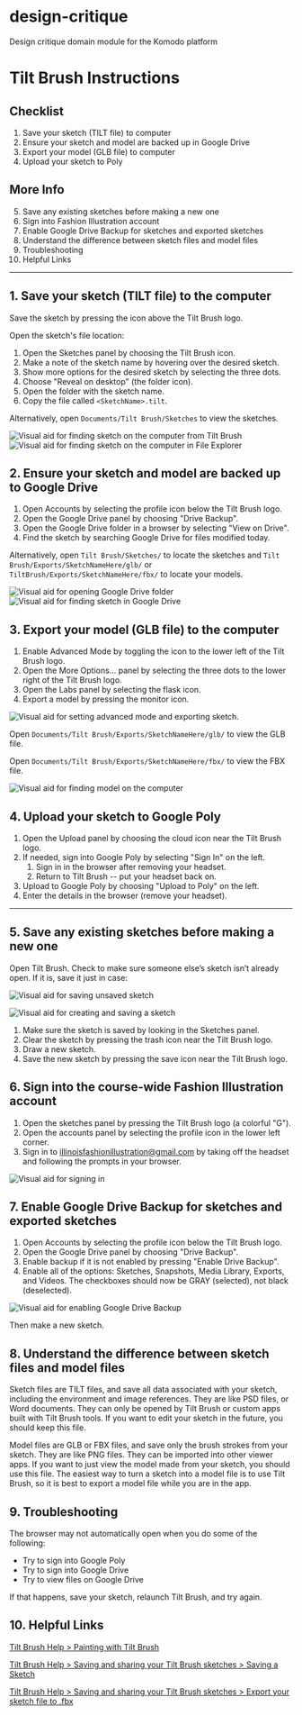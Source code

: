 # design-critique
Design critique domain module for the Komodo platform

# Tilt Brush Instructions

## Checklist
1. Save your sketch (TILT file) to computer
2. Ensure your sketch and model are backed up in Google Drive
3. Export your model (GLB file) to computer
4. Upload your sketch to Poly

## More Info
5. Save any existing sketches before making a new one
2. Sign into Fashion Illustration account
3. Enable Google Drive Backup for sketches and exported sketches
4. Understand the difference between sketch files and model files
5. Troubleshooting
6. Helpful Links

***

## 1. Save your sketch (TILT file) to the computer

Save the sketch by pressing the icon above the Tilt Brush logo.

Open the sketch's file location: 

1. Open the Sketches panel by choosing the Tilt Brush icon.
2. Make a note of the sketch name by hovering over the desired sketch.
3. Show more options for the desired sketch by selecting the three dots.
4. Choose "Reveal on desktop" (the folder icon).
5. Open the folder with the sketch name. 
6. Copy the file called `<SketchName>.tilt`.

Alternatively, open `Documents/Tilt Brush/Sketches` to view the sketches.

![Visual aid for finding sketch on the computer from Tilt Brush](assets/08-find-sketch-on-computer.gif)
![Visual aid for finding sketch on the computer in File Explorer](assets/08-find-sketch-on-computer.png)

## 2. Ensure your sketch and model are backed up to Google Drive

1. Open Accounts by selecting the profile icon below the Tilt Brush logo. 
2. Open the Google Drive panel by choosing "Drive Backup".
3. Open the Google Drive folder in a browser by selecting "View on Drive".
4. Find the sketch by searching Google Drive for files modified today. 

Alternatively, open `Tilt Brush/Sketches/` to locate the sketches and `Tilt Brush/Exports/SketchNameHere/glb/` or `TiltBrush/Exports/SketchNameHere/fbx/` to locate your models.

![Visual aid for opening Google Drive folder](assets/06-open-google-drive-folder.gif)
![Visual aid for finding sketch in Google Drive](assets/07-find-sketch-in-google-drive.gif)

## 3. Export your model (GLB file) to the computer

1. Enable Advanced Mode by toggling the icon to the lower left of the Tilt Brush logo.
2. Open the More Options... panel by selecting the three dots to the lower right of the Tilt Brush logo.
3. Open the Labs panel by selecting the flask icon.
4. Export a model by pressing the monitor icon. 

![Visual aid for setting advanced mode and exporting sketch.](assets/05-set-advanced-mode-and-export-sketch.gif)

Open `Documents/Tilt Brush/Exports/SketchNameHere/glb/` to view the GLB file.

Open `Documents/Tilt Brush/Exports/SketchNameHere/fbx/` to view the FBX file.

![Visual aid for finding model on the computer](assets/09-find-model-on-computer.gif)

## 4. Upload your sketch to Google Poly

1. Open the Upload panel by choosing the cloud icon near the Tilt Brush logo.
2. If needed, sign into Google Poly by selecting "Sign In" on the left.
   1. Sign in in the browser after removing your headset. 
   2. Return to Tilt Brush -- put your headset back on. 
3. Upload to Google Poly by choosing "Upload to Poly" on the left.
4. Enter the details in the browser (remove your headset).

***

## 5. Save any existing sketches before making a new one

Open Tilt Brush. Check to make sure someone else’s sketch isn’t already open. If it is, save it just in case:


![Visual aid for saving unsaved sketch](assets/00-save-unsaved-sketch.gif)

![Visual aid for creating and saving a sketch](assets/04-create-and-save-sketch.gif)

1. Make sure the sketch is saved by looking in the Sketches panel.
2. Clear the sketch by pressing the trash icon near the Tilt Brush logo.
3. Draw a new sketch.
4. Save the new sketch by pressing the save icon near the Tilt Brush logo.

## 6. Sign into the course-wide Fashion Illustration account

1. Open the sketches panel by pressing the Tilt Brush logo (a colorful "G").
2. Open the accounts panel by selecting the profile icon in the lower left corner.
3. Sign in to illinoisfashionillustration@gmail.com by taking off the headset and following the prompts in your browser.

![Visual aid for signing in](assets/02-sign-in.gif)

## 7. Enable Google Drive Backup for sketches and exported sketches

1. Open Accounts by selecting the profile icon below the Tilt Brush logo. 
2. Open the Google Drive panel by choosing "Drive Backup".
3. Enable backup if it is not enabled by pressing "Enable Drive Backup".
4. Enable all of the options: Sketches, Snapshots, Media Library, Exports, and Videos. The checkboxes should now be GRAY (selected), not black (deselected).

![Visual aid for enabling Google Drive Backup](assets/03-enable-google-drive-backup.gif)

Then make a new sketch. 

## 8. Understand the difference between sketch files and model files

Sketch files are TILT files, and save all data associated with your sketch, including the environment and image references. They are like PSD files, or Word documents. They can only be opened by Tilt Brush or custom apps built with Tilt Brush tools. If you want to edit your sketch in the future, you should keep this file. 

Model files are GLB or FBX files, and save only the brush strokes from your sketch. They are like PNG files. They can be imported into other viewer apps. If you want to just view the model made from your sketch, you should use this file.  The easiest way to turn a sketch into a model file is to use Tilt Brush, so it is best to export a model file while you are in the app. 

## 9. Troubleshooting

The browser may not automatically open when you do some of the following: 

* Try to sign into Google Poly
* Try to sign into Google Drive
* Try to view files on Google Drive

If that happens, save your sketch, relaunch Tilt Brush, and try again.

## 10. Helpful Links


[Tilt Brush Help > Painting with Tilt Brush](https://support.google.com/tiltbrush/answer/6389712?hl=en&ref_topic=7074683)

[Tilt Brush Help > Saving and sharing your Tilt Brush sketches > Saving a Sketch](https://support.google.com/tiltbrush/answer/6389651?hl=en&ref_topic=7074683#gbwa:~:text=Saving%20a%20sketch,to%20your%20computer%20at%20Documents%2FTilt%20Brush%2FSketches.)

[Tilt Brush Help > Saving and sharing your Tilt Brush sketches > Export your sketch file to .fbx](https://support.google.com/tiltbrush/answer/6389651?hl=en&ref_topic=7074683#gbwa:~:text=Export%20your%20sketch%20file%20to%20.fbx,will%20be%20saved%20to%20Tilt%20Brush%2Fexports.)